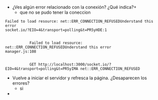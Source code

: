 + ¿Ves algún error relacionado con la conexión? ¿Qué indica?+
  + que no se pudo tener la coneccion
```
Failed to load resource: net::ERR_CONNECTION_REFUSEDUnderstand this error
socket.io/?EIO=4&transport=polling&t=PR5yHDE:1 
            
            
           Failed to load resource: net::ERR_CONNECTION_REFUSEDUnderstand this error
manager.js:108 
            
            
           GET http://localhost:3000/socket.io/?EIO=4&transport=polling&t=PR5yIMA net::ERR_CONNECTION_REFUSED
```
+ Vuelve a iniciar el servidor y refresca la página. ¿Desaparecen los errores?
  + si
+ 

